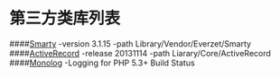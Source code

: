 第三方类库列表
=====
####[Smarty](http://www.smarty.net/download)
    -version 3.1.15
    -path Library/Vendor/Everzet/Smarty
####[ActiveRecord](http://www.phpactiverecord.org/download)
    -release 20131114
    -path Liarary/Core/ActiveRecord
####[Monolog](https://github.com/Seldaek/monolog)
	-Logging for PHP 5.3+ Build Status
